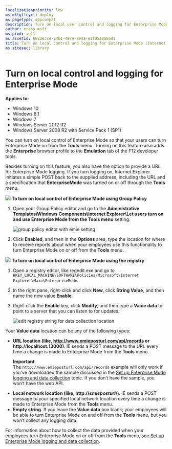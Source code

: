 ```yaml
---
localizationpriority: low
ms.mktglfcycl: deploy
ms.pagetype: appcompat
description: Turn on local user control and logging for Enterprise Mode.
author: eross-msft
ms.prod: ie11
ms.assetid: 6622ecce-24b1-497e-894a-e1fd5a8a66d1
title: Turn on local control and logging for Enterprise Mode (Internet Explorer 11 for IT Pros)
ms.sitesec: library
---
```



# Turn on local control and logging for Enterprise Mode

**Applies to:**

-   Windows 10
-   Windows 8.1
-   Windows 7
-   Windows Server 2012 R2
-   Windows Server 2008 R2 with Service Pack 1 (SP1)

You can turn on local control of Enterprise Mode so that your users can turn Enterprise Mode on from the **Tools** menu. Turning on this feature also adds the **Enterprise** browser profile to the **Emulation** tab of the F12 developer tools.

Besides turning on this feature, you also have the option to provide a URL for Enterprise Mode logging. If you turn logging on, Internet Explorer initiates a simple POST back to the supplied address, including the URL and a specification that **EnterpriseMode** was turned on or off through the **Tools** menu.

 ![](images/wedge.gif) **To turn on local control of Enterprise Mode using Group Policy**

1.  Open your Group Policy editor and go to the **Administrative Templates\\Windows Components\\Internet Explorer\\Let users turn on and use Enterprise Mode from the Tools menu** setting.

    ![group policy editor with emie setting](images/ie-emie-editpolicy.png)

2.  Click **Enabled**, and then in the **Options** area, type the location for where to receive reports about when your employees use this functionality to turn Enterprise Mode on or off from the **Tools** menu.

 ![](images/wedge.gif) **To turn on local control of Enterprise Mode using the registry**

1.  Open a registry editor, like regedit.exe and go to `HKEY_LOCAL_MACHINE\SOFTWARE\Policies\Microsoft\Internet Explorer\Main\EnterpriseMode`.

2.  In the right pane, right-click and click **New**, click **String Value**, and then name the new value **Enable**.

3.  Right-click the **Enable** key, click **Modify**, and then type a **Value data** to point to a server that you can listen to for updates.

    ![edit registry string for data collection location](images/ie-emie-editregistrystring.png)

Your **Value data** location can be any of the following types:

-   **URL location (like, http://www.emieposturl.com/api/records or http://localhost:13000)**. IE sends a POST message to the URL every time a change is made to Enterprise Mode from the **Tools** menu.<p>**Important**<br>
The `http://www.emieposturl.com/api/records` example will only work if you’ve downloaded the sample discussed in the [Set up Enterprise Mode logging and data collection](set-up-enterprise-mode-logging-and-data-collection.md) topic. If you don’t have the sample, you won’t have the web API.
-   **Local network location (like, http://*emieposturl*/)**. IE sends a POST message to your specified local network location every time a change is made to Enterprise Mode from the **Tools** menu.
-   **Empty string**. If you leave the **Value data** box blank; your employees will be able to turn Enterprise Mode on and off from the **Tools** menu, but you won’t collect any logging data.

For information about how to collect the data provided when your employees turn Enterprise Mode on or off from the **Tools** menu, see [Set up Enterprise Mode logging and data collection](set-up-enterprise-mode-logging-and-data-collection.md).

 

 



